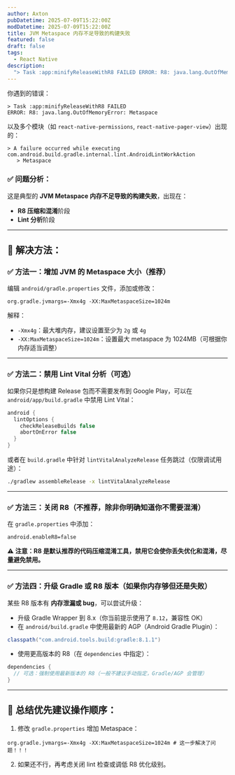 ```yaml
---
author: Axton
pubDatetime: 2025-07-09T15:22:00Z
modDatetime: 2025-07-09T15:22:00Z
title: JVM Metaspace 内存不足导致的构建失败
featured: false
draft: false
tags:
  - React Native
description:
  "> Task :app:minifyReleaseWithR8 FAILED ERROR: R8: java.lang.OutOfMemoryError: Metaspace"
---
```


你遇到的错误：

```
> Task :app:minifyReleaseWithR8 FAILED  
ERROR: R8: java.lang.OutOfMemoryError: Metaspace
```

以及多个模块（如 `react-native-permissions`, `react-native-pager-view`）出现的：

```
> A failure occurred while executing com.android.build.gradle.internal.lint.AndroidLintWorkAction        
   > Metaspace
```

### ✅ 问题分析：

这是典型的 **JVM Metaspace 内存不足导致的构建失败**，出现在：

* **R8 压缩和混淆**阶段
* **Lint 分析**阶段

---

## 🔧 解决方法：

### ✅ 方法一：增加 JVM 的 Metaspace 大小（推荐）

编辑 `android/gradle.properties` 文件，添加或修改：

```properties
org.gradle.jvmargs=-Xmx4g -XX:MaxMetaspaceSize=1024m
```

解释：

* `-Xmx4g`：最大堆内存，建议设置至少为 `2g` 或 `4g`
* `-XX:MaxMetaspaceSize=1024m`：设置最大 metaspace 为 1024MB（可根据你内存适当调整）

---

### ✅ 方法二：禁用 Lint Vital 分析（可选）

如果你只是想构建 Release 包而不需要发布到 Google Play，可以在 `android/app/build.gradle` 中禁用 Lint Vital：

```groovy
android {
  lintOptions {
    checkReleaseBuilds false
    abortOnError false
  }
}
```

或者在 `build.gradle` 中针对 `lintVitalAnalyzeRelease` 任务跳过（仅限调试用途）：

```bash
./gradlew assembleRelease -x lintVitalAnalyzeRelease
```

---

### ✅ 方法三：关闭 R8（不推荐，除非你明确知道你不需要混淆）

在 `gradle.properties` 中添加：

```properties
android.enableR8=false
```

⚠️ **注意：R8 是默认推荐的代码压缩混淆工具，禁用它会使你丢失优化和混淆，尽量避免禁用。**

---

### ✅ 方法四：升级 Gradle 或 R8 版本（如果你内存够但还是失败）

某些 R8 版本有 **内存泄漏或 bug**，可以尝试升级：

* 升级 Gradle Wrapper 到 8.x（你当前提示使用了 `8.12`，兼容性 OK）
* 在 `android/build.gradle` 中使用最新的 AGP（Android Gradle Plugin）：

```gradle
classpath("com.android.tools.build:gradle:8.1.1")
```

* 使用更高版本的 R8（在 `dependencies` 中指定）：

```gradle
dependencies {
  // 可选：强制使用最新版本的 R8（一般不建议手动指定，Gradle/AGP 会管理）
}
```

---

## 📌 总结优先建议操作顺序：

1. 修改 `gradle.properties` 增加 Metaspace：

```properties
org.gradle.jvmargs=-Xmx4g -XX:MaxMetaspaceSize=1024m # 这一步解决了问题！！！
```

2. 如果还不行，再考虑关闭 lint 检查或调低 R8 优化级别。
